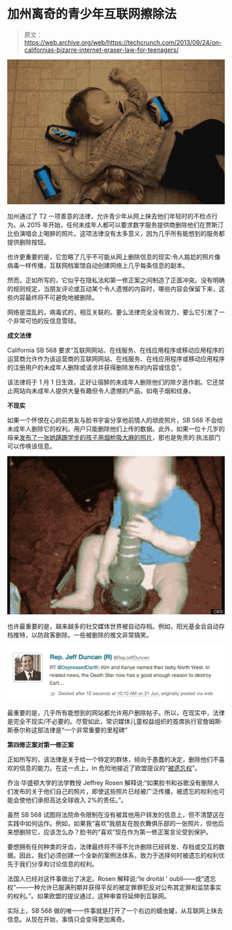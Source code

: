 # 加州离奇的青少年互联网擦除法

> 原文：<https://web.archive.org/web/https://techcrunch.com/2013/09/24/on-californias-bizarre-internet-eraser-law-for-teenagers/>

![208177_1017593894377_763_n](img/be6fbc03eeed917bdd98d3d72b9d33f8.png)

加州通过了 T2 一项善意的法律，允许青少年从网上抹去他们年轻时的不检点行为。从 2015 年开始，任何未成年人都可以要求数字服务提供商删除他们在贾斯汀比伯演唱会上喝醉的照片。这项法律没有太多意义，因为几乎所有能想到的服务都提供删除按钮。

也许更重要的是，它忽略了几乎不可能从网上删除信息的现实:令人尴尬的照片像病毒一样传播，互联网档案馆自动创建网络上几乎每条信息的副本。

然而，正如所写的，它似乎在隐私法和第一修正案之间制造了正面冲突。没有明确的规则规定，当朋友评论或互动某个令人遗憾的内容时，哪些内容会保留下来，这些内容最终将不可避免地被删除。

网络是混乱的，病毒式的，相互关联的。要么法律完全没有效力，要么它引发了一个非常可怕的反信息雪球。

**成文法律**

California SB 568 要求“互联网网站、在线服务、在线应用程序或移动应用程序的运营商允许作为该运营商的互联网网站、在线服务、在线应用程序或移动应用程序的注册用户的未成年人删除或请求并获得删除发布的内容或信息”。

该法律将于 1 月 1 日生效，正好让宿醉的未成年人删除他们的除夕恶作剧。它还禁止网站向未成年人提供大量有趣但令人遗憾的产品，如电子烟和纹身。

**不现实**

如果一个怀恨在心的前男友与脸书宇宙分享他前情人的顽皮照片，SB 568 不会给未成年人删除它的权利。用户只能删除他们上传的数据。此外，如果一位十几岁的母亲[发布了一张她蹒跚学步的孩子用烟枪吸大麻的照片](https://web.archive.org/web/20230208212041/http://www.huffingtonpost.com/2010/08/16/arrested-over-facebook-po_n_683160.html#s127052title=Mother_Arrested_Over)，那也是免责的:执法部门可以传唤该信息。

![slide_9615_127052_large](img/6034e02f1d3474ba5bbbf195d461ea87.png)

也许最重要的是，越来越多的社交媒体世界被自动存档。例如，阳光基金会自动存档推特，以防政客删除。一些被删除的推文非常搞笑。

![14 Hilarious Deleted Tweets From Politicians](img/c8357a3998a1d6cd9c0cf585dc0107da.png)

最重要的是，几乎所有能想到的网站都允许用户删除帖子。所以，在现实中，法律是完全不现实/不必要的。尽管如此，常识媒体儿童权益组织的首席执行官詹姆斯·斯泰尔称这部法律是“一个非常重要的里程碑”

**第四修正案对第一修正案**

正如所写的，该法律是关于给一个特定的群体，倾向于愚蠢的决定，删除他们不喜欢的信息的能力。在这一点上，In 危险地接近了欧盟提议的“[被遗忘权](https://web.archive.org/web/20230208212041/http://www.stanfordlawreview.org/online/privacy-paradox/right-to-be-forgotten)”。

乔治·华盛顿大学的法学教授 Jeffrey Rosen 解释说:“如果脸书和谷歌没有删除人们发布的关于他们自己的照片，即使这些照片已经被广泛传播，被遗忘的权利也可能会使他们承担高达全球收入 2%的责任。”。

虽然 SB 568 试图将法院命令限制在没有被其他用户转发的信息上，但不清楚这在实践中如何运作。例如，如果我“喜欢”我朋友在脱衣舞俱乐部的一张照片，但他后来想删除它，应该怎么办？脸书的“喜欢”现在作为第一修正案言论受到保护。

要想拥有任何种类的牙齿，法律最终将不得不允许删除已经转发、存档或交互的数据。因此，我们必须创建一个全新的案例法体系，致力于选择何时被遗忘的权利优先于我们分享和讨论信息的权利。

法国人已经对这件事做出了决定。Rosen 解释说:“le droitàl ' oubli——或“遗忘权”——一种允许已服满刑期并获得平反的被定罪罪犯反对公布其定罪和监禁事实的权利。”。如果欧盟的提议通过，这种审查将延伸到互联网。

实际上，SB 568 做的唯一一件事就是打开了一个右边的蠕虫罐，从互联网上抹去信息。从现在开始，事情只会变得更加离奇。